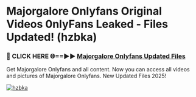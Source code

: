 # Majorgalore Onlyfans Original Videos 0nlyFans Leaked - Files Updated! (hzbka)

<h3>🔴 CLICK HERE 🌐==►► <a href="https://tinyurl.com/ehrbuxhb" rel="nofollow">Majorgalore Onlyfans Updated Files</a></h3>

Get Majorgalore Onlyfans and all content. Now you can access all videos and pictures of Majorgalore Onlyfans. New Updated Files 2025!

[![hzbka](https://i.imgur.com/lVYEuWS.gif)](https://tinyurl.com/ehrbuxhb)

